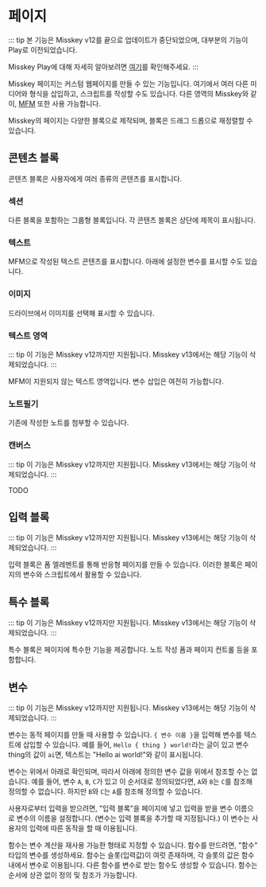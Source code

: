 # 페이지
::: tip
본 기능은 Misskey v12를 끝으로 업데이트가 중단되었으며, 대부분의 기능이 Play로 이전되었습니다.

Misskey Play에 대해 자세히 알아보려면 [여기](./play.md)를 확인해주세요.
:::

Misskey 페이지는 커스텀 웹페이지를 만들 수 있는 기능입니다. 여기에서 여러 다른 미디어와 형식을 삽입하고, 스크립트를 작성할 수도 있습니다. 다른 영역의 Misskey와 같이, [MFM](./mfm.md) 또한 사용 가능합니다.

Misskey의 페이지는 다양한 블록으로 제작되며, 블록은 드래그 드롭으로 재정렬할 수 있습니다.

## 콘텐츠 블록
콘텐츠 블록은 사용자에게 여러 종류의 콘텐츠를 표시합니다.

### 섹션
다른 블록을 포함하는 그룹형 블록입니다. 각 콘텐츠 블록은 상단에 제목이 표시됩니다.

### 텍스트
MFM으로 작성된 텍스트 콘텐츠를 표시합니다. 아래에 설정한 변수를 표시할 수도 있습니다.

### 이미지
드라이브에서 이미지를 선택해 표시할 수 있습니다.

### 텍스트 영역
::: tip
이 기능은 Misskey v12까지만 지원됩니다. Misskey v13에서는 해당 기능이 삭제되었습니다.
:::

MFM이 지원되지 않는 텍스트 영역입니다. 변수 삽입은 여전히 가능합니다.

### 노트필기
기존에 작성한 노트를 첨부할 수 있습니다.

### 캔버스
::: tip
이 기능은 Misskey v12까지만 지원됩니다. Misskey v13에서는 해당 기능이 삭제되었습니다.
:::

TODO

## 입력 블록
::: tip
이 기능은 Misskey v12까지만 지원됩니다. Misskey v13에서는 해당 기능이 삭제되었습니다.
:::

입력 블록은 폼 엘레멘트를 통해 반응형 페이지를 만들 수 있습니다. 이러한 블록은 페이지의 변수와 스크립트에서 활용할 수 있습니다.

## 특수 블록
::: tip
이 기능은 Misskey v12까지만 지원됩니다. Misskey v13에서는 해당 기능이 삭제되었습니다.
:::

특수 블록은 페이지에 특수한 기능을 제공합니다. 노트 작성 폼과 페이지 컨트롤 등을 포함합니다.

## 변수
::: tip
이 기능은 Misskey v12까지만 지원됩니다. Misskey v13에서는 해당 기능이 삭제되었습니다.
:::

변수는 동적 페이지를 만들 때 사용할 수 있습니다. `{ 변수 이름 }`을 입력해 변수를 텍스트에 삽입할 수 있습니다.
예를 들어, `Hello { thing } world!`라는 글이 있고 변수 thing의 값이 `ai`면, 텍스트는 "Hello ai world!"와 같이 표시됩니다.

변수는 위에서 아래로 확인되며, 따라서 아래에 정의한 변수 값을 위에서 참조할 수는 없습니다.
예를 들어, 변수 `A`, `B`, `C`가 있고 이 순서대로 정의되었다면, `A`와 `B`는 `C`를 참조해 정의할 수 없습니다.
하지만 `B`와 `C`는 `A`를 참조해 정의할 수 있습니다.

사용자로부터 입력을 받으려면, "입력 블록"을 페이지에 넣고 입력을 받을 변수 이름으로 변수의 이름을 설정합니다. (변수는 입력 블록을 추가할 때 지정됩니다.)
이 변수는 사용자의 입력에 따른 동작을 할 때 이용됩니다.

함수는 변수 계산을 재사용 가능한 형태로 지정할 수 있습니다.
함수를 만드려면, "함수" 타입의 변수를 생성하세요.
함수는 슬롯(입력값)이 여럿 존재하며, 각 슬롯의 값은 함수 내에서 변수로 이용됩니다.
다른 함수를 변수로 받는 함수도 생성할 수 있습니다.
함수는 순서에 상관 없이 정의 및 참조가 가능합니다.
